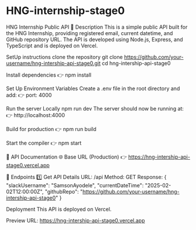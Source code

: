 # HNG-internship-stage0

HNG Internship Public API
📌 Description
This is a simple public API built for the HNG Internship, providing registered email, current datetime, and GitHub repository URL. The API is developed using Node.js, Express, and TypeScript and is deployed on Vercel.

SetUp instructions
clone the repository
git clone https://github.com/your-username/hng-intership-api-stage0.git
cd hng-intership-api-stage0

Install dependencies
👉 npm install

Set Up Environment Variables
Create a .env file in the root directory and add:
👉 port: 4000

Run the server Locally
npm run dev
The server should now be running at:
👉 http://localhost:4000

Build for production
👉 npm run build

Start the compiler
👉 npm start

📖 API Documentation
🌐 Base URL (Production)
👉 https://hng-intership-api-stage0.vercel.app

📌 Endpoints
1️⃣ Get API Details
URL: /api
Method: GET
Response:
{
"slackUsername": "SamsonAyodele",
"currentDateTime": "2025-02-02T12:00:00Z",
"githubRepo": "https://github.com/your-username/hng-intership-api-stage0"
}

Deployment
This API is deployed on Vercel.

Preview URL: https://hng-intership-api-stage0.vercel.app
